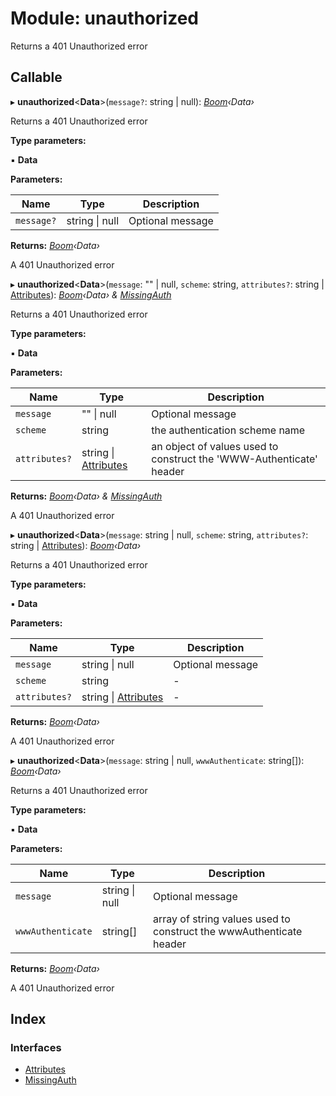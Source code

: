 
# Module: unauthorized

Returns a 401 Unauthorized error

## Callable

▸ **unauthorized**<**Data**>(`message?`: string | null): *[Boom](../classes/_boom_8_0_1_index_d_.boom.md)‹Data›*

Returns a 401 Unauthorized error

**Type parameters:**

▪ **Data**

**Parameters:**

Name | Type | Description |
------ | ------ | ------ |
`message?` | string &#124; null | Optional message |

**Returns:** *[Boom](../classes/_boom_8_0_1_index_d_.boom.md)‹Data›*

A 401 Unauthorized error

▸ **unauthorized**<**Data**>(`message`: "" | null, `scheme`: string, `attributes?`: string | [Attributes](../interfaces/_boom_8_0_1_index_d_.unauthorized.attributes.md)): *[Boom](../classes/_boom_8_0_1_index_d_.boom.md)‹Data› & [MissingAuth](../interfaces/_boom_8_0_1_index_d_.unauthorized.missingauth.md)*

Returns a 401 Unauthorized error

**Type parameters:**

▪ **Data**

**Parameters:**

Name | Type | Description |
------ | ------ | ------ |
`message` | "" &#124; null | Optional message |
`scheme` | string | the authentication scheme name |
`attributes?` | string &#124; [Attributes](../interfaces/_boom_8_0_1_index_d_.unauthorized.attributes.md) | an object of values used to construct the 'WWW-Authenticate' header  |

**Returns:** *[Boom](../classes/_boom_8_0_1_index_d_.boom.md)‹Data› & [MissingAuth](../interfaces/_boom_8_0_1_index_d_.unauthorized.missingauth.md)*

A 401 Unauthorized error

▸ **unauthorized**<**Data**>(`message`: string | null, `scheme`: string, `attributes?`: string | [Attributes](../interfaces/_boom_8_0_1_index_d_.unauthorized.attributes.md)): *[Boom](../classes/_boom_8_0_1_index_d_.boom.md)‹Data›*

Returns a 401 Unauthorized error

**Type parameters:**

▪ **Data**

**Parameters:**

Name | Type | Description |
------ | ------ | ------ |
`message` | string &#124; null | Optional message |
`scheme` | string | - |
`attributes?` | string &#124; [Attributes](../interfaces/_boom_8_0_1_index_d_.unauthorized.attributes.md) | - |

**Returns:** *[Boom](../classes/_boom_8_0_1_index_d_.boom.md)‹Data›*

A 401 Unauthorized error

▸ **unauthorized**<**Data**>(`message`: string | null, `wwwAuthenticate`: string[]): *[Boom](../classes/_boom_8_0_1_index_d_.boom.md)‹Data›*

Returns a 401 Unauthorized error

**Type parameters:**

▪ **Data**

**Parameters:**

Name | Type | Description |
------ | ------ | ------ |
`message` | string &#124; null | Optional message |
`wwwAuthenticate` | string[] | array of string values used to construct the wwwAuthenticate header  |

**Returns:** *[Boom](../classes/_boom_8_0_1_index_d_.boom.md)‹Data›*

A 401 Unauthorized error

## Index

### Interfaces

* [Attributes](../interfaces/_boom_8_0_1_index_d_.unauthorized.attributes.md)
* [MissingAuth](../interfaces/_boom_8_0_1_index_d_.unauthorized.missingauth.md)
